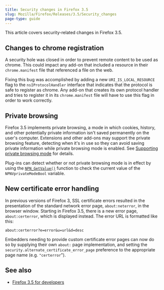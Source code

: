 ```yaml
---
title: Security changes in Firefox 3.5
slug: Mozilla/Firefox/Releases/3.5/Security_changes
page-type: guide
---
```



This article covers security-related changes in Firefox 3.5.

## Changes to chrome registration

A security hole was closed in order to prevent remote content to be used as chrome. This could impact any add-on that included a resource in their `chrome.manifest` file that referenced a file on the web.

Fixing this bug was accomplished by adding a new `URI_IS_LOCAL_RESOURCE` flag to the `nsIProtocolHandler` interface that indicates that the protocol is safe to register as chrome. Any add-on that creates its own protocol handler and tries to register it in its `chrome.manifest` file will have to use this flag in order to work correctly.

## Private browsing

Firefox 3.5 implements private browsing, a mode in which cookies, history, and other potentially private information isn't saved permanently on the user's computer. Extensions and other add-ons may support the private browsing feature, detecting when it's in use so they can avoid saving private information while private browsing mode is enabled. See [Supporting private browsing mode](/en-US/Supporting_private_browsing_mode) for details.

Plug-ins can detect whether or not private browsing mode is in effect by using the [`NPN_GetValue()`](/NPN_GetValue) function to check the current value of the `NPNVprivateModeBool` variable.

## New certificate error handling

In previous versions of Firefox 3, SSL certificate errors resulted in the presentation of the standard network error page, `about:neterror`, in the browser window. Starting in Firefox 3.5, there is a new error page, `about:certerror`, which is displayed instead. The error URL is formatted like this:

`about:certerror?e=error&u=url&d=desc`

Embedders needing to provide custom certificate error pages can now do so by supplying their own `about:` page implementation, and setting the `security.alternate_certificate_error_page` preference to the appropriate page name (e.g. `"certerror`").

## See also

- [Firefox 3.5 for developers](/en-US/Firefox%203.5%20for%20developers)
